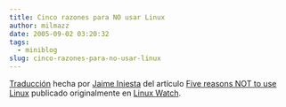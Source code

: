 ```yaml
---
title: Cinco razones para NO usar Linux
author: milmazz
date: 2005-09-02 03:20:32
tags:
  - miniblog
slug: cinco-razones-para-no-usar-linux
---
```


[Traducción](http://capitanplaneta.blogspot.com/2005/08/cinco-razones-para-no-usar-linux.html)
hecha por [Jaime Iniesta](http://capitanplaneta.blogspot.com/) del artículo
[Five reasons NOT to use
Linux](http://www.linux-watch.com/news/NS8124627492.html) publicado
originalmente en [Linux Watch](http://www.linux-watch.com/).
